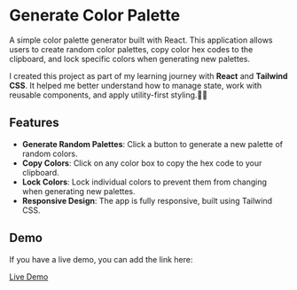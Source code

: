 # Generate Color Palette

A simple color palette generator built with React. This application allows users to create random color palettes, copy color hex codes to the clipboard, and lock specific colors when generating new palettes.

I created this project as part of my learning journey with **React** and **Tailwind CSS**. It helped me better understand how to manage state, work with reusable components, and apply utility-first styling.📜🚀

## Features

- **Generate Random Palettes**: Click a button to generate a new palette of random colors.
- **Copy Colors**: Click on any color box to copy the hex code to your clipboard.
- **Lock Colors**: Lock individual colors to prevent them from changing when generating new palettes.
- **Responsive Design**: The app is fully responsive, built using Tailwind CSS.

## Demo

If you have a live demo, you can add the link here:

[Live Demo](#)
